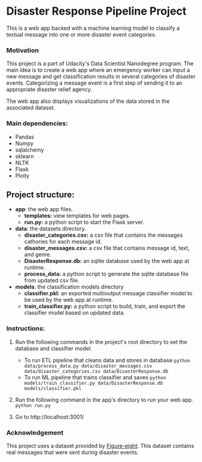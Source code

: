 # Disaster Response Pipeline Project
This is a web app backed with a machine learning model to classify a textual message into one or more disaster event categories.


### Motivation
This project is a part of Udacity's Data Scientist Nanodegree program. 
The main idea is to create a web app where an emergency worker can input a new message and get classification results in several categories of disaster events. 
Categorizing a message event is a first step of sending it to an appropriate disaster relief agency.

The web app also displays visualizations of the data stored in the associated dataset.


### Main dependencies:
* Pandas
* Numpy
* sqlalchemy
* sklearn
* NLTK
* Flask
* Plotly


## Project structure:
* **app**: the web app files.
    * __templates:__ view templates for web pages.
    * __run.py:__ a python script to start the Flask server.
* **data**: the datasets directory.
    * __disaster_categories.csv:__ a csv file that contains the messages cathories for each message id.
    * __disaster_messages.csv:__ a csv file that contains message id, text, and genre.
    * __DisasterResponse.db:__ an sqlite database used by the web app at runtime.
    * __process_data:__ a python script to generate the sqlite database file from updated csv file.
* **models**: the classification models directory
    * __classifier.pkl:__ an exported multioutput message classifier model to be used by the web app at runtime.
    * __train_classifier.py:__ a python script to build, train, and export the classifier model based on updated data.
    
### Instructions:
1. Run the following commands in the project's root directory to set the database and classifier model.

    - To run ETL pipeline that cleans data and stores in database
        `python data/process_data.py data/disaster_messages.csv data/disaster_categories.csv data/DisasterResponse.db`
    - To run ML pipeline that trains classifier and saves
        `python models/train_classifier.py data/DisasterResponse.db models/classifier.pkl`

2. Run the following command in the app's directory to run your web app.
    `python run.py`

3. Go to http://localhost:3001/

### Acknowledgement
This project uses a dataset provided by [Figure-eight](https://www.figure-eight.com/). This dataset contains real messages that were sent during disaster events.